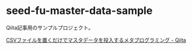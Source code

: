 # seed-fu-master-data-sample

Qiita記事用のサンプルプロジェクト。

[CSVファイルを置くだけでマスタデータを投入するメタプログラミング - Qiita](https://qiita.com/mktakuya/items/2cffc1c54bdefc02bdec)
